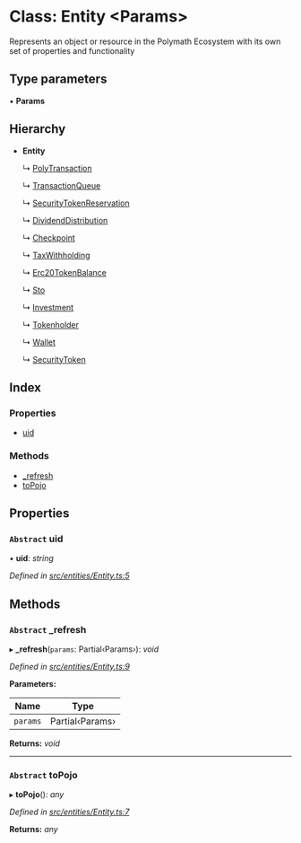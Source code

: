 # Class: Entity <**Params**>

Represents an object or resource in the Polymath Ecosystem with its own set of properties and functionality

## Type parameters

▪ **Params**

## Hierarchy

* **Entity**

  ↳ [PolyTransaction](_entities_polytransaction_.polytransaction.md)

  ↳ [TransactionQueue](_entities_transactionqueue_.transactionqueue.md)

  ↳ [SecurityTokenReservation](_entities_securitytokenreservation_.securitytokenreservation.md)

  ↳ [DividendDistribution](_entities_dividenddistribution_.dividenddistribution.md)

  ↳ [Checkpoint](_entities_checkpoint_.checkpoint.md)

  ↳ [TaxWithholding](_entities_taxwithholding_.taxwithholding.md)

  ↳ [Erc20TokenBalance](_entities_erc20tokenbalance_.erc20tokenbalance.md)

  ↳ [Sto](_entities_sto_.sto.md)

  ↳ [Investment](_entities_investment_.investment.md)

  ↳ [Tokenholder](_entities_tokenholder_.tokenholder.md)

  ↳ [Wallet](_entities_wallet_.wallet.md)

  ↳ [SecurityToken](_entities_securitytoken_securitytoken_.securitytoken.md)

## Index

### Properties

* [uid](_entities_entity_.entity.md#abstract-uid)

### Methods

* [_refresh](_entities_entity_.entity.md#abstract-_refresh)
* [toPojo](_entities_entity_.entity.md#abstract-topojo)

## Properties

### `Abstract` uid

• **uid**: *string*

*Defined in [src/entities/Entity.ts:5](https://github.com/PolymathNetwork/polymath-sdk/blob/550676f/src/entities/Entity.ts#L5)*

## Methods

### `Abstract` _refresh

▸ **_refresh**(`params`: Partial‹Params›): *void*

*Defined in [src/entities/Entity.ts:9](https://github.com/PolymathNetwork/polymath-sdk/blob/550676f/src/entities/Entity.ts#L9)*

**Parameters:**

Name | Type |
------ | ------ |
`params` | Partial‹Params› |

**Returns:** *void*

___

### `Abstract` toPojo

▸ **toPojo**(): *any*

*Defined in [src/entities/Entity.ts:7](https://github.com/PolymathNetwork/polymath-sdk/blob/550676f/src/entities/Entity.ts#L7)*

**Returns:** *any*
